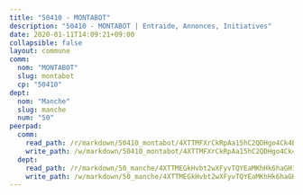 ```yaml
---
title: "50410 - MONTABOT"
description: "50410 - MONTABOT | Entraide, Annonces, Initiatives"
date: 2020-01-11T14:09:21+09:00
collapsible: false
layout: commune
comm:
  nom: "MONTABOT"
  slug: montabot
  cp: "50410"
dept:
  nom: "Manche"
  slug: manche
  num: "50"
peerpad:
  comm:
    read_path: /r/markdown/50410_montabot/4XTTMFXrCkRpAa15hC2QDHgo4Ck4B1Nb227HhXFyzss55DLkM
    write_path: /w/markdown/50410_montabot/4XTTMFXrCkRpAa15hC2QDHgo4Ck4B1Nb227HhXFyzss55DLkM-K3TgUUsnzfL6P372zrVFy8jWYxSSV7bHZnqJMM1efn2rb79AeQwSRvW5wRtYMCgXwiyiVqUz9HXs7HRwc61UVyHuDdZGNQBbZYYEdiVF2rB3EqwJKX3xmjfcMH1PtNqW7a9gG55X
  dept:
    read_path: /r/markdown/50_manche/4XTTMEGkHvbt2wXFyvTQYEaMKhHk6haGH1SzsRNevKgBDTuXr
    write_path: /w/markdown/50_manche/4XTTMEGkHvbt2wXFyvTQYEaMKhHk6haGH1SzsRNevKgBDTuXr-K3TgUSx1rwmRRLqHcTLLdo4dVfTRKvf94KKagmUFPevWSp2f9nuc6fJF25TtLArzK8teuQ5TvuAMqW38N2MYgT18hBoXtjmKX9WuSn2vkujmSJPp3gF4gsuMmfEM8Th4Ap94heFE
---
```


